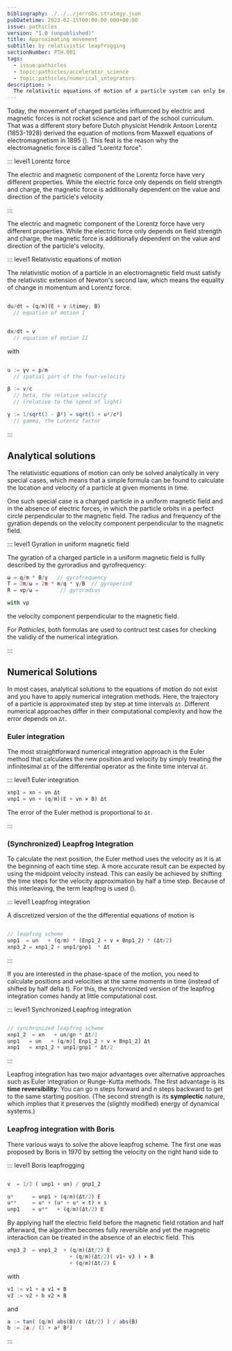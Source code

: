 ```yaml
---
bibliography: ./../../jerrobs.strategy.json
pubDatetime: 2023-02-15T00:00:00.000+00:00
issue: pathicles
version: "1.0 (unpublished)"
title: Approximating movement
subtitle: by relativistic leapfrogging
sectionNumber: PTH.001
tags:
  - issue:pathicles
  - topic:pathicles/accelerator_science
  - topic:pathicles/numerical_integrators
description: >
  The relativitic equations of motion of a particle system can only be solved analytically in very special cases. However, there is a class of well known numerical algorithms that are specialised in the numerical approximation.
---
```


Today, the movement of charged particles influenced by electric and magnetic forces is not rocket science and part of the school curriculum. That was a different story before Dutch physicist Hendrik Antoon Lorentz (1853-1928) derived the equation of motions from Maxwell equations of electromagnetism in 1895 (<bib-ref cite-key="lorentz__1895__versuch" />). This feat is the reason why the electromagnetic force is called "Lorentz force".

::: level1 Lorentz force

The electric and magnetic component of the Lorentz force have very different properties. While the electric force only depends on field strength and charge, the magnetic force is additionally dependent on the value and direction of the particle's velocity

:::

The electric and magnetic component of the Lorentz force have very different properties. While the electric force only depends on field strength and charge, the magnetic force is additionally dependent on the value and direction of the particle's velocity.

::: level1 Relativistic equations of motion

The relativistic motion of a particle in an electromagnetic field must satisfy the relativistic extension of Newton's second law, which means the equality of change in momentum and Lorentz force.

```js

du/dt = (q/m)(E + v &timey; B)
  // equation of motion I


dx/dt = v
  // equation of motion II

```

with

```js

u := γv = p/m
  // spatial part of the four-velocity

β := v/c
  // beta, the relative velocity
  // (relative to the speed of light)

γ := 1/sqrt(1 - β²) = sqrt(1 + u²/c²)
  // gamma, the Lorentz factor

```

[comment]: <> (1. The **Lorentz force** of an electric force field <span class="math">**E**</span> and magnetic force field <span class="math">**B**</span> on a particle with mass <span class="math">m</span>, electric charge <span class="math">q</span>, velocity <span class="math">**v**</span>, and location <span class="math">**x**</span> is given by)

[comment]: <> ( <div class="math">**F** = q @ / @ m &#40;**E** @ + @ **v**&times;**B**&#41; </div>)

[comment]: <> (2. According to **Newton's second law**, the force on a particle is equal to the change in momentum of the particle.)

[comment]: <> ( <div class="math">**F** = d**p** @ / @ dt = d&#40;m**v**&#41; @ / @ dt = d²&#40;m**x**&#41; / dt²</div> )

[comment]: <> (3. According to Einstein's Special Relativity, the momentum of a &#40;relativistic&#41; particle is given by)

[comment]: <> ( <div class="math">**p** @@ = @@ &gamma; @ m @ **v** = &gamma; @ m @ c @ **&beta;**</div>)

:::

## Analytical solutions

The relativistic equations of motion can only be solved analytically in very special cases, which means that a simple formula can be found to calculate the location and velocity of a particle at given moments in time.

One such special case is a charged particle in a uniform magnetic field and in the absence of electric forces, in which the particle orbits in a perfect circle perpendicular to the magnetic field. The radius and frequency of the gyration depends on the velocity component perpendicular to the magnetic field.

::: level1 Gyration in uniform magnetic field

The gyration of a charged particle in a uniform magnetic field is fullly described by the gyroradius and gyrofrequency:

```js
ω = q/m * B/γ   // gyrofrequency
T = 2π/ω = 2π * m/q * γ/B  // gyroperiod
R = vp/ω =       // gyroradius

with vp

```

the velocity component perpendicular to the magnetic field.

For _Pathicles_, both formulas are used to contruct test cases for checking the validiy of the numerical integration.

:::

## Numerical Solutions

In most cases, analytical solutions to the equations of motion do not exist and you have to apply numerical integration methods. Here, the trajectory of a particle is approximated step by step at time intervals `Δt`. Different numerical approaches differ in their computational complexity and how the error depends on `Δt`.

### Euler integration

The most straightforward numerical integration approach is the Euler method that calculates the new position and velocity by simply treating the infinitesimal `Δt` of the differential operator as the finite time interval `Δt`.

::: level1 Euler integration

```js
xnp1 = xn + vn Δt
vnp1 = vn + (q/m)(E + vn × B) Δt

```

The error of the Euler method is proportional to `Δt`.

:::

### (Synchronized) Leapfrog Integration

To calculate the next position, the Euler method uses the velocity as it is at the beginning of each time step. A more accurate result can be expected by using the midpoint velocity instead. This can easily be achieved by shifting the time steps for the velocity approximation by half a time step. Because of this interleaving, the term leapfrog is used (<bib-ref cite-key="kreissetal__2014__introduction" />).

::: level1 Leapfrog integration

A discretized version of the the differential equations of motion is

```js

// leapfrog scheme
unp1  = un   + (q/m) * (Enp1_2 + v × Bnp1_2) * (Δt/2)
xnp3_2 = xnp1_2 + unp1/gnp1  * Δt


```

:::

If you are interested in the phase-space of the motion, you need to calculate positions and velocities at the same moments in time (instead of shifted by half delta t). For this, the synchronized version of the leapfrog integration comes handy at little computational cost.

::: level1 Synchronized Leapfrog integration

```js

// synchronized leapfrog scheme
xnp1_2  = xn   + un/gn * Δt/2
unp1   = un   + (q/m)[ Enp1_2 + v × Bnp1_2] Δt
xnp1   = xnp1_2 + unp1/gnp1 * Δt/2

```

:::

Leapfrog integration has two major advantages over alternative approaches such as Euler integration or Runge-Kutta methods. The first advantage is its **time reversibility**: You can go n steps forward and n steps backward to get to the same starting position. (The second strength is its **symplectic** nature, which implies that it preserves the (slightly modified) energy of dynamical systems.)

### Leapfrog integration with Boris

There various ways to solve the above leapfrog scheme. The first one was proposed by Boris in 1970 by setting the velocity on the right hand side to

::: level1 Boris leapfrogging

```js

v  = 1/2 ( unp1 + un) / gnp1_2

u*      = unp1 + (q/m)(Δt/2) E
u**     = u* + (u* + u* × t) × s
unp1    = u**   + (q/m)(Δt/2) E

```

By applying half the electric field before the magnetic field rotation and half afterward, the algorithm becomes fully reversible and yet the magnetic interaction can be treated in the absence of an electric field. This

```js
vnp3_2  = vnp1_2  + (q/m)(Δt/2) E
                    + (q/m)(Δt/2)( v1+ v3 ) × B
                    + (q/m)(Δt/2) E

```

with

```js
v1 := v1 + a v1 × B
v3 := v2 + b v2 × B

```

and

```js
a := tan( (q/m) abs(B)/c (Δt/2) ) / abs(B)
b := 2a / (1 + a² B²)

```

:::
